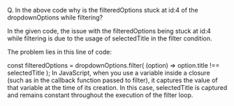 Q. In the above code why is the filteredOptions stuck at id:4 of the dropdownOptions while filtering?

In the given code, the issue with the filteredOptions being stuck at id:4 while filtering is due to the usage of selectedTitle in the filter condition.

The problem lies in this line of code:

const filteredOptions = dropdownOptions.filter(
(option) => option.title !== selectedTitle
);
In JavaScript, when you use a variable inside a closure (such as in the callback function passed to filter), it captures the value of that variable at the time of its creation. In this case, selectedTitle is captured and remains constant throughout the execution of the filter loop.
